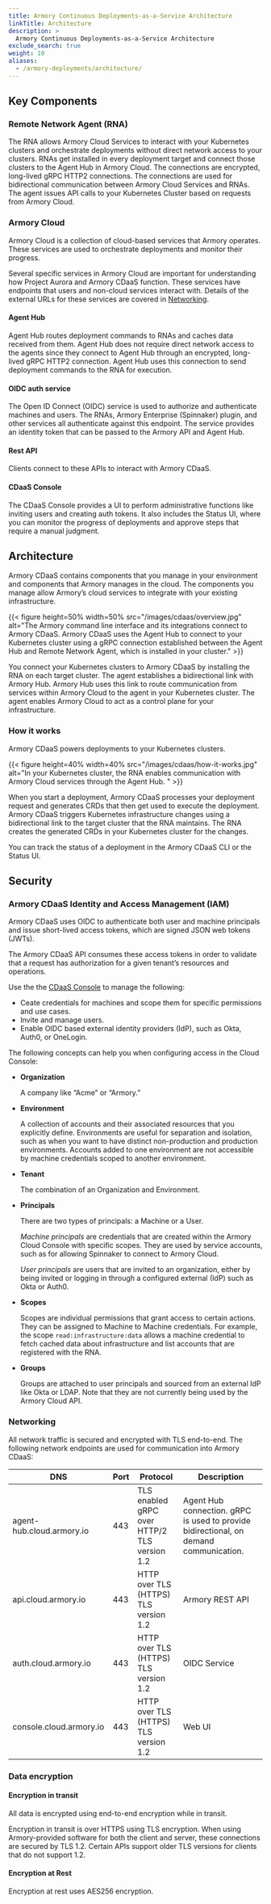 ```yaml
---
title: Armory Continuous Deployments-as-a-Service Architecture
linkTitle: Architecture
description: >
  Armory Continuous Deployments-as-a-Service Architecture
exclude_search: true
weight: 10
aliases:
  - /armory-deployments/architecture/
---
```


## Key Components

### Remote Network Agent (RNA)

The RNA allows Armory Cloud Services to interact with your Kubernetes clusters and orchestrate deployments without direct network access to your clusters. RNAs get installed in every deployment target and connect those clusters to the Agent Hub in Armory Cloud. The connections are encrypted, long-lived gRPC HTTP2 connections. The connections are used for bidirectional communication between Armory Cloud Services and RNAs. The agent issues API calls to your Kubernetes Cluster based on requests from Armory Cloud.

### Armory Cloud

Armory Cloud is a collection of cloud-based services that Armory operates. These services are used to orchestrate deployments and monitor their progress.

Several specific services in Armory Cloud are important for understanding how Project Aurora and Armory CDaaS function. These services have endpoints that users and non-cloud services interact with. Details of the external URLs for these services are covered in [Networking](#networking).

#### Agent Hub

Agent Hub routes deployment commands to RNAs and caches data received from them. Agent Hub does not require direct network access to the agents since they connect to Agent Hub through an encrypted, long-lived gRPC HTTP2 connection. Agent Hub uses this connection to send deployment commands to the RNA for execution.

#### OIDC auth service

The Open ID Connect (OIDC) service is used to authorize and authenticate machines and users. The RNAs, Armory Enterprise (Spinnaker) plugin, and other services all authenticate against this endpoint. The service provides an identity token that can be passed to the Armory API and Agent Hub.

#### Rest API

Clients connect to these APIs to interact with Armory CDaaS.

#### CDaaS Console

The CDaaS Console provides a UI to perform administrative functions like inviting users and creating auth tokens. It also includes the Status UI, where you can monitor the progress of deployments and approve steps that require a manual judgment.

## Architecture

Armory CDaaS contains components that you manage in your environment and components that Armory manages in the cloud. The components you manage allow Armory’s cloud services to integrate with your existing infrastructure.


{{< figure height=50% width=50% src="/images/cdaas/overview.jpg" alt="The Armory command line interface and its integrations connect to Armory CDaaS. Armory CDaaS uses the Agent Hub to connect to your Kubernetes cluster using a gRPC connection established between the Agent Hub and Remote Network Agent, which is installed in your cluster." >}}

You connect your Kubernetes clusters to Armory CDaaS by installing the RNA on each target cluster. The agent establishes a bidirectional link with Armory Hub. Armory Hub uses this link to route communication from services within Armory Cloud to the agent in your Kubernetes cluster. The agent enables Armory Cloud to act as a control plane for your infrastructure.

### How it works

Armory CDaaS powers deployments to your Kubernetes clusters.

{{< figure height=40% width=40% src="/images/cdaas/how-it-works.jpg" alt="In your Kubernetes cluster, the RNA enables communication with Armory Cloud services through the Agent Hub. " >}}

When you start a deployment, Armory CDaaS processes your deployment request and generates CRDs that then get used to execute the deployment. Armory CDaaS triggers Kubernetes infrastructure changes using a bidirectional link to the target cluster that the RNA maintains. The RNA creates the generated CRDs in your Kubernetes cluster for the changes.

You can track the status of a deployment in the Armory CDaaS CLI or the Status UI.


## Security

### Armory CDaaS Identity and Access Management (IAM)

Armory CDaaS uses OIDC to authenticate both user and machine principals and issue short-lived access tokens, which are signed JSON web tokens (JWTs).

The Armory CDaaS API consumes these access tokens in order to validate that a request has authorization for a given tenant’s resources and operations.

Use the the [CDaaS Console](https://console.cloud.armory.io/) to manage the following:

- Ceate credentials for machines and scope them for specific permissions and use cases.
- Invite and manage users.
- Enable OIDC based external identity providers (IdP), such as Okta, Auth0, or OneLogin.

The following concepts can help you when configuring access in the Cloud Console:

- **Organization**

  A company like “Acme” or “Armory.”

- **Environment**

  A collection of accounts and their associated resources that you explicitly define. Environments are useful for separation and isolation, such as when you want to have distinct non-production and production environments. Accounts added to one environment are not accessible by machine credentials scoped to another environment.

- **Tenant**

  The combination of an Organization and Environment.

- **Principals**

  There are two types of principals:  a Machine or a User.

  *Machine principals* are credentials that are created within the Armory Cloud Console with specific scopes. They are used by service accounts, such as for allowing Spinnaker to connect to Armory Cloud.

  *User principals* are users that are invited to an organization, either by being invited or logging in through a configured external (IdP) such as Okta or Auth0.

- **Scopes**

  Scopes are individual permissions that grant access to certain actions. They can be assigned to Machine to Machine credentials. For example, the scope `read:infrastructure:data` allows a machine credential to fetch cached data about infrastructure and list accounts that are registered with the RNA.

- **Groups**

  Groups are attached to user principals and sourced from an external IdP like Okta or LDAP. Note that they are not currently being used by the Armory Cloud API.

### Networking

All network traffic is secured and encrypted with TLS end-to-end.
The following network endpoints are used for communication into Armory CDaaS:

| DNS                       | Port | Protocol                                        | Description                                                                           |
|---------------------------|------|-------------------------------------------------|---------------------------------------------------------------------------------------|
| agent-hub.cloud.armory.io | 443  | TLS enabled gRPC over HTTP/2<br>TLS version 1.2 | Agent Hub connection. gRPC is used to provide bidirectional, on demand communication. |
| api.cloud.armory.io       | 443  | HTTP over TLS (HTTPS)<br>TLS version 1.2        | Armory REST API                                                                       |
| auth.cloud.armory.io      | 443  | HTTP over TLS (HTTPS)<br>TLS version 1.2        | OIDC Service                                                                          |
| console.cloud.armory.io   | 443  | HTTP over TLS (HTTPS)<br>TLS version 1.2        | Web UI                                                                                |

### Data encryption

#### Encryption in transit

All data is encrypted using end-to-end encryption while in transit.

Encryption in transit is over HTTPS using TLS encryption. When using Armory-provided software for both the client and server, these connections are secured by TLS 1.2. Certain APIs support older TLS versions for clients that do not support 1.2.

#### Encryption at Rest

Encryption at rest uses AES256 encryption.
